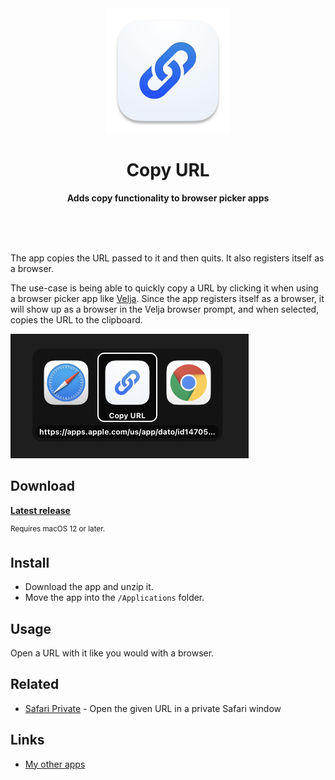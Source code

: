 <div align="center">
	<img src="Stuff/AppIcon-readme.png" width="200" height="200">
	<h1>Copy URL</h1>
	<p>
		<b>Adds copy functionality to browser picker apps</b>
	</p>
	<br>
	<br>
	<br>
</div>

The app copies the URL passed to it and then quits. It also registers itself as a browser.

The use-case is being able to quickly copy a URL by clicking it when using a browser picker app like [Velja](https://sindresorhus.com/velja). Since the app registers itself as a browser, it will show up as a browser in the Velja browser prompt, and when selected, copies the URL to the clipboard.

<img src="Stuff/screenshot.png" width="381">

## Download

[**Latest release**](https://github.com/sindresorhus/Copy-URL/releases/latest)

<sup>Requires macOS 12 or later.</sup>

## Install

- Download the app and unzip it.
- Move the app into the `/Applications` folder.

## Usage

Open a URL with it like you would with a browser.

## Related

- [Safari Private](https://github.com/sindresorhus/Safari-Private) - Open the given URL in a private Safari window

## Links

- [My other apps](https://sindresorhus.com/apps)
